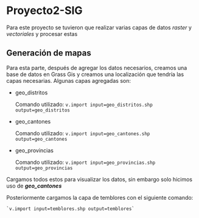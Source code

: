 # Proyecto2-SIG
Para este proyecto se tuvieron que realizar varias capas de datos *raster* y *vectoriales* y procesar estas

## Generación de mapas 
Para esta parte, después de agregar los datos necesarios, creamos una base de datos en Grass Gis y creamos
una localización que tendría las capas necesarias. Algunas capas agregadas son:
    
- geo_distritos

    Comando utilizado: `v.import input=geo_distritos.shp output=geo_distritos`

- geo_cantones

    Comando utilizado: `v.import input=geo_cantones.shp output=geo_cantones`

- geo_provincias

    Comando utilizado: `v.import input=geo_provincias.shp output=geo_provincias`
    
Cargamos todos estos para visualizar los datos, sin embargo solo hicimos uso de ***geo_cantones***


Posteriormente cargamos la capa de temblores con el siguiente comando:

    `v.import input=temblores.shp output=temblores`
